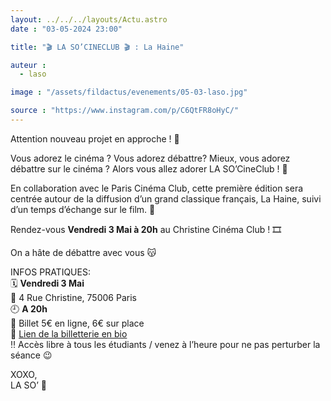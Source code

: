 ```yaml
---
layout: ../../../layouts/Actu.astro
date : "03-05-2024 23:00"

title: "🎬 LA SO’CINECLUB 🎬 : La Haine"

auteur :
  - laso

image : "/assets/fildactus/evenements/05-03-laso.jpg"

source : "https://www.instagram.com/p/C6QtFR8oHyC/"
---
```


Attention nouveau projet en approche ! 🚨

Vous adorez le cinéma ? Vous adorez débattre? Mieux, vous adorez débattre sur le cinéma ? Alors vous allez adorer LA SO’CineClub ! 🤩

En collaboration avec le Paris Cinéma Club, cette première édition sera centrée autour de la diffusion d’un grand classique français, La Haine, suivi d’un temps d’échange sur le film. 🍿

Rendez-vous __Vendredi 3 Mai à 20h__ au Christine Cinéma Club ! 🎞️

On a hâte de débattre avec vous 😽

INFOS PRATIQUES:  
🗓️ __Vendredi 3 Mai__  
📍 4 Rue Christine, 75006 Paris  
🕘 __A 20h__  
🎫 Billet 5€ en ligne, 6€ sur place  
🔗 [Lien de la billetterie en bio](https://christinecinemaclub.cotecine.fr/reserver/F28485/D1714759200/VF/219854/)  
‼️ Accès libre à tous les étudiants / venez à l’heure pour ne pas perturber la séance 😉

XOXO,  
LA SO’ 💛